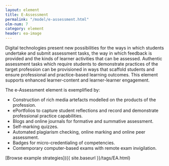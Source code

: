 ```yaml
---
layout: element
title: E-Assessment
permalink: "/model/e-assessment.html"
olm-num: 7
category: element
header: ea-image
---
```


Digital technologies present new possibilities for the ways in which students undertake and submit assessment tasks, the way in which feedback is provided and the kinds of learner activities that can be assessed. Authentic assessment tasks which require students to demonstrate practices of the target profession can be provisioned in ways that scaffold students and ensure professional and practice-based learning outcomes. This element supports enhanced learner-content and learner-learner engagement.

The e-Assessment element is exemplified by:

- Construction of rich media artefacts modelled on the products of the profession.
- ePortfolios to capture student reflections and record and demonstrate professional practice capabilities.
- Blogs and online journals for formative and summative assessment.
- Self-marking quizzes.
- Automated plagiarism checking, online marking and online peer assessment.
- Badges for micro-credentialing of competencies. 
- Contemporary computer-based exams with remote exam invigilation. 

[Browse example strategies]({{ site.baseurl }}/tags/EA.html)